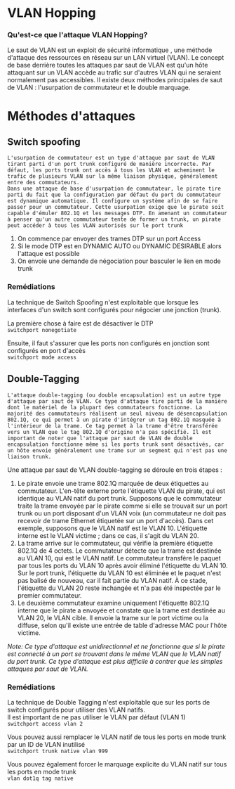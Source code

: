 # VLAN Hopping


### Qu'est-ce que l'attaque VLAN Hopping?
Le saut de VLAN est un exploit de sécurité informatique , une méthode d'attaque des ressources en réseau sur un LAN virtuel (VLAN).
Le concept de base derrière toutes les attaques par saut de VLAN est qu'un hôte attaquant sur un VLAN accède au trafic sur d'autres VLAN qui ne seraient normalement pas accessibles. Il existe deux méthodes principales de saut de VLAN : l'usurpation de commutateur et le double marquage.

# Méthodes d'attaques

## Switch spoofing

```
L'usurpation de commutateur est un type d'attaque par saut de VLAN tirant parti d'un port trunk configuré de manière incorrecte. Par défaut, les ports trunk ont accès à tous les VLAN et acheminent le trafic de plusieurs VLAN sur la même liaison physique, généralement entre des commutateurs.
Dans une attaque de base d'usurpation de commutateur, le pirate tire parti du fait que la configuration par défaut du port du commutateur est dynamique automatique. Il configure un système afin de se faire passer pour un commutateur. Cette usurpation exige que le pirate soit capable d'émuler 802.1Q et les messages DTP. En amenant un commutateur à penser qu'un autre commutateur tente de former un trunk, un pirate peut accéder à tous les VLAN autorisés sur le port trunk
```

1. On commence par envoyer des trames DTP sur un port Access
2. Si le mode DTP est en DYNAMIC AUTO ou DYNAMIC DESIRABLE alors l'attaque est possible
3. On envoie une demande de négociation pour basculer le lien en mode trunk

### Remédiations
La technique de Switch Spoofing n'est exploitable que lorsque les interfaces d'un switch sont configurés pour négocier une jonction (trunk).

La première chose à faire est de désactiver le DTP<br>
`switchport nonegotiate`

Ensuite, il faut s'assurer que les ports non configurés en jonction sont configurés en port d'accès<br>
`switchport mode access`

## Double-Tagging

```
L'attaque double-tagging (ou double encapsulation) est un autre type d'attaque par saut de VLAN. Ce type d'attaque tire parti de la manière dont le matériel de la plupart des commutateurs fonctionne. La majorité des commutateurs réalisent un seul niveau de désencapsulation 802.1Q, ce qui permet à un pirate d'intégrer un tag 802.1Q masquée à l'intérieur de la trame. Ce tag permet à la trame d'être transférée vers un VLAN que le tag 802.1Q d'origine n'a pas spécifié. Il est important de noter que l'attaque par saut de VLAN de double encapsulation fonctionne même si les ports trunk sont désactivés, car un hôte envoie généralement une trame sur un segment qui n'est pas une liaison trunk.
```

Une attaque par saut de VLAN double-tagging se déroule en trois étapes :

1. Le pirate envoie une trame 802.1Q marquée de deux étiquettes au commutateur. L'en-tête externe porte l'étiquette VLAN du pirate, qui est identique au VLAN natif du port trunk. Supposons que le commutateur traite la trame envoyée par le pirate comme si elle se trouvait sur un port trunk ou un port disposant d'un VLAN voix (un commutateur ne doit pas recevoir de trame Ethernet étiquetée sur un port d'accès). Dans cet exemple, supposons que le VLAN natif est le VLAN 10. L'étiquette interne est le VLAN victime ; dans ce cas, il s'agit du VLAN 20.
2. La trame arrive sur le commutateur, qui vérifie la première étiquette 802.1Q de 4 octets. Le commutateur détecte que la trame est destinée au VLAN 10, qui est le VLAN natif. Le commutateur transfère le paquet par tous les ports du VLAN 10 après avoir éliminé l'étiquette du VLAN 10. Sur le port trunk, l'étiquette du VLAN 10 est éliminée et le paquet n'est pas balisé de nouveau, car il fait partie du VLAN natif. À ce stade, l'étiquette du VLAN 20 reste inchangée et n'a pas été inspectée par le premier commutateur.
3. Le deuxième commutateur examine uniquement l'étiquette 802.1Q interne que le pirate a envoyée et constate que la trame est destinée au VLAN 20, le VLAN cible. Il envoie la trame sur le port victime ou la diffuse, selon qu'il existe une entrée de table d'adresse MAC pour l'hôte victime.

*Note: Ce type d'attaque est unidirectionnel et ne fonctionne que si le pirate est connecté à un port se trouvant dans le même VLAN que le VLAN natif du port trunk. Ce type d'attaque est plus difficile à contrer que les simples attaques par saut de VLAN.*

### Remédiations

La technique de Double Tagging n'est exploitable que sur les ports de switch configurés pour utiliser des VLAN natifs.<br>
Il est important de ne pas utiliser le VLAN par défaut (VLAN 1)<br>
`switchport access vlan 2`

Vous pouvez aussi remplacer le VLAN natif de tous les ports en mode trunk par un ID de VLAN inutilisé<br>
`switchport trunk native vlan 999`

Vous pouvez également forcer le marquage explicite du VLAN natif sur tous les ports en mode trunk<br>
`vlan dot1q tag native`
